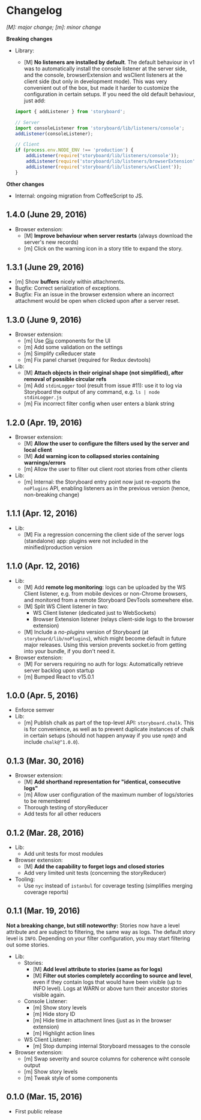 # Changelog

*[M]: major change; [m]: minor change*

**Breaking changes**

* Library:
    - [M] **No listeners are installed by default**. The default behaviour in v1 was to automatically install the console listener at the server side, and the console, browserExtension and wsClient listeners at the client side (but only in development mode). This was very convenient out of the box, but made it harder to customize the configuration in certain setups. If you need the old default behaviour, just add:

    ```js
    import { addListener } from 'storyboard';

    // Server
    import consoleListener from 'storyboard/lib/listeners/console';
    addListener(consoleListener);

    // Client
    if (process.env.NODE_ENV !== 'production') {
        addListener(require('storyboard/lib/listeners/console'));
        addListener(require('storyboard/lib/listeners/browserExtension'));
        addListener(require('storyboard/lib/listeners/wsClient'));
    }
    ```

**Other changes**

* Internal: ongoing migration from CoffeeScript to JS.

## 1.4.0 (June 29, 2016)

* Browser extension:
    - [M] **Improve behaviour when server restarts** (always download the server's new records)
    - [m] Click on the warning icon in a story title to expand the story.

## 1.3.1 (June 29, 2016)

* [m] Show **buffers** nicely within attachments.
* Bugfix: Correct serialization of exceptions.
* Bugfix: Fix an issue in the browser extension where an incorrect attachment would be open when clicked upon after a server reset.

## 1.3.0 (June 9, 2016)

* Browser extension:
    - [m] Use [Giu](http://guigrpa.github.io/giu/) components for the UI
    - [m] Add some validation on the settings
    - [m] Simplify cxReducer state
    - [m] Fix panel charset (required for Redux devtools)
* Lib:
    - [M] **Attach objects in their original shape (not simplified), after removal of possible circular refs**
    - [m] Add `stdinLogger` tool (result from issue #11): use it to log via Storyboard the output of any command, e.g. `ls | node stdinLogger.js`
    - [m] Fix incorrect filter config when user enters a blank string

## 1.2.0 (Apr. 19, 2016)

* Browser extension:
    - [M] **Allow the user to configure the filters used by the server and local client**
    - [M] **Add warning icon to collapsed stories containing warnings/errors**
    - [m] Allow the user to filter out client root stories from other clients
* Lib:
    - [m] Internal: the Storyboard entry point now just re-exports the `noPlugins` API, enabling listeners as in the previous version (hence, non-breaking change)

## 1.1.1 (Apr. 12, 2016)

* Lib:
    - [M] Fix a regression concerning the client side of the server logs (standalone) app: plugins were not included in the minified/production version

## 1.1.0 (Apr. 12, 2016)

* Lib:
    - [M] Add **remote log monitoring**: logs can be uploaded by the WS Client listener, e.g. from mobile devices or non-Chrome browsers, and monitored from a remote Storyboard DevTools somewhere else.
    - [M] Split WS Client listener in two:
        + WS Client listener (dedicated just to WebSockets)
        + Browser Extension listener (relays client-side logs to the browser extension)
    - [M] Include a *no-plugins* version of Storyboard (at `storyboard/lib/noPlugins`), which might become default in future major releases. Using this version prevents socket.io from getting into your bundle, if you don't need it.
* Browser extension:
    - [M] For servers requiring no auth for logs: Automatically retrieve server backlog upon startup
    - [m] Bumped React to v15.0.1

## 1.0.0 (Apr. 5, 2016)

* Enforce semver
* Lib:
    - [m] Publish chalk as part of the top-level API: `storyboard.chalk`. This is for convenience, as well as to prevent duplicate instances of chalk in certain setups (should not happen anyway if you use `npm@3` and include `chalk@^1.0.0`).

## 0.1.3 (Mar. 30, 2016)

* Browser extension:
    - [M] **Add shorthand representation for "identical, consecutive logs"**
    - [m] Allow user configuration of the maximum number of logs/stories to be remembered
    - Thorough testing of storyReducer
    - Add tests for all other reducers

## 0.1.2 (Mar. 28, 2016)

* Lib:
    - Add unit tests for most modules
* Browser extension:
    - [M] **Add the capability to forget logs and closed stories**
    - Add very limited unit tests (concerning the storyReducer)
* Tooling:
    - Use `nyc` instead of `istanbul` for coverage testing (simplifies merging coverage reports)
    
## 0.1.1 (Mar. 19, 2016)

**Not a breaking change, but still noteworthy:** Stories now have a level attribute and are subject to filtering, the same way as logs. The default story level is `INFO`. Depending on your filter configuration, you may start filtering out some stories.

* Lib: 
    - Stories:
        + [M] **Add level attribute to stories (same as for logs)**
        + [M] **Filter out stories completely according to source and level**, even if they contain logs that would have been visible (up to INFO level). Logs at WARN or above turn their ancestor stories visible again.
    - Console Listener: 
        + [m] Show story levels
        + [m] Hide story ID
        + [m] Hide time in attachment lines (just as in the browser extension)
        + [m] Highlight action lines
    - WS Client Listener: 
        + [m] Stop dumping internal Storyboard messages to the console
* Browser extension: 
    - [m] Swap severity and source columns for coherence wiht console output
    - [m] Show story levels
    - [m] Tweak style of some components

## 0.1.0 (Mar. 15, 2016)

* First public release
